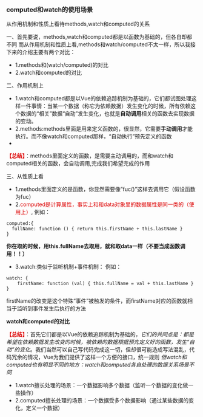 ### computed和watch的使用场景

从作用机制和性质上看待methods,watch和computed的关系

一、首先要说，methods,watch和computed都是以函数为基础的，但各自却都不同 
而从作用机制和性质上看,methods和watch/computed不太一样，所以我接下来的介绍主要有两个对比： 
- 1.methods和(watch/computed)的对比 
- 2.watch和computed的对比 
  
二、作用机制上 
- 1.watch和computed都是以Vue的依赖追踪机制为基础的，它们都试图处理这样一件事情：当某一个数据（称它为依赖数据）发生变化的时候，所有依赖这个数据的“相关”数据“自动”发生变化，也就是**自动调用**相关的函数去实现数据的变动。 
- 2.methods:methods里面是用来定义函数的，很显然，它需要**手动调用**才能执行。而不像watch和computed那样，“自动执行”预先定义的函数 
- 
**<font color="#dd0000">【总结】</font>**：methods里面定义的函数，是需要主动调用的，而和watch和computed相关的函数，会自动调用,完成我们希望完成的作用 

三、从性质上看 
- 1.methods里面定义的是函数，你显然需要像”fuc()”这样去调用它（假设函数为fuc） 
- 2.<font color="#dd0000">computed是计算属性，事实上和和data对象里的数据属性是同一类的（使用上）</font>, 
例如：
````
computed:{
  fullName: function () { return this.firstName + this.lastName }
}
````
**你在取的时候，用this.fullName去取用，就和取data一样（不要当成函数调用！！）**
- 3.watch:类似于监听机制+事件机制： 
例如：
````
watch: {
    firstName: function (val) { this.fullName = val + this.lastName }
}
````
firstName的改变是这个特殊“事件”被触发的条件，而firstName对应的函数就相当于监听到事件发生后执行的方法 

**watch和computed的对比**

**<font color="#dd0000">【总结】</font>**：首先它们都是以Vue的依赖追踪机制为基础的，*它们的共同点是：都是希望在依赖数据发生改变的时候，被依赖的数据根据预先定义好的函数，发生“自动”的变化*。我们当然可以自己写代码完成这一切，但却很可能造成写法混乱，代码冗余的情况，Vue为我们提供了这样一个方便的接口，统一规则 
*但watch和computed也有明显不同的地方：watch和computed各自处理的数据关系场景不同*

- 1.watch擅长处理的场景：一个数据影响多个数据（监听一个数据的变化做一些操作）
- 2.computed擅长处理的场景：一个数据受多个数据影响（通过某些数据的变化，定义一个数据）